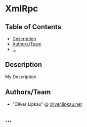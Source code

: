 # XmlRpc  

## Table of Contents  
* [Description](#desc)
* [Authors/Team](#dev-team)
* […](…)

## <a name="desc"></a>Description  
My Description  

## <a name="dev-team"></a>Authors/Team  
* "Oliver Lipkau" @ [oliver.lipkau.net](http://oliver.lipkau.net)

## <a name="…"></a> …
